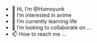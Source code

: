- 👋 Hi, I’m @Humoyunk
- 👀 I’m interested in anime
- 🌱 I’m currently learning life
- 💞️ I’m looking to collaborate on ...
- 📫 How to reach me ...

<!---
Humoyunk/Humoyunk is a ✨ special ✨ repository because its `README.md` (this file) appears on your GitHub profile.
You can click the Preview link to take a look at your changes.
--->
